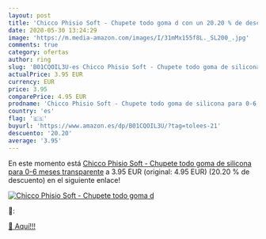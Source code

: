 ```yaml
---
layout: post
title: 'Chicco Phisio Soft - Chupete todo goma d con un 20.20 % de descuento'
date: 2020-05-30 13:24:29
image: 'https://m.media-amazon.com/images/I/31mMx155f8L._SL200_.jpg'
comments: true
category: ofertas
author: ring
slug: 'B01CQOIL3U-es Chicco Phisio Soft - Chupete todo goma de silicona para 0-6 meses transparente'
actualPrice: 3.95 EUR
currency: EUR
price: 3.95
comparePrice: 4.95 EUR
prodname: 'Chicco Phisio Soft - Chupete todo goma de silicona para 0-6 meses transparente'
country: 'es'
flag: '🇪🇸'
buyurl: 'https://www.amazon.es/dp/B01CQOIL3U/?tag=tolees-21'
descuento: '20.20'
average: '3.95'
---
```


En este momento está [Chicco Phisio Soft - Chupete todo goma de silicona para 0-6 meses transparente](https://www.amazon.es/dp/B01CQOIL3U/?tag=tolees-21) a 3.95 EUR (original: 4.95 EUR) (20.20 %  de descuento) en el siguiente enlace!

[![Chicco Phisio Soft - Chupete todo goma d](https://m.media-amazon.com/images/I/31mMx155f8L._SL200_.jpg)](https://www.amazon.es/dp/B01CQOIL3U/?tag=tolees-21)

🔎:


[🛒 Aquí!!!](https://www.amazon.es/dp/B01CQOIL3U/?tag=tolees-21)
